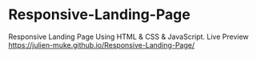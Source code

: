 # Responsive-Landing-Page
Responsive Landing Page Using HTML &amp; CSS &amp; JavaScript.
Live Preview https://julien-muke.github.io/Responsive-Landing-Page/
